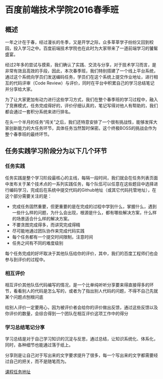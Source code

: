 # 百度前端技术学院2016春季班

## 概述

一年之计在于春，经过漫长的冬季，又是开学之际，众多莘莘学子纷纷又回到校园，投入学习之中。百度前端技术学院也在此时为大家带来了一道前端学习的饕鬄盛宴。

经过2年多的尝试与摸索，我们确认了实践、交流与分享，对于技术学习而言，是非常有效且高效的手段，因此，本次春季班，我们特别搭建了一个线上平台系统，通过这个系统向学员们发送编码任务，学员们在这个系统上提交作业地址，进行相互的代码评审（Code Review）与评价，同时在平台中积累自己的学习总结笔记并分享给大家。

为了让大家更加有动力进行这些学习方式，我们在整个春季班的学习过程中，融入了竞赛模式，任务完成得好的，评价仔细认真的，笔记写得对他人有帮助的，我们都会通过一套积分系统来进行排名。

在头一个半月的任务“闯关”之后，我们还特意安排了一个很有挑战性，能够发挥大家创新能力的大任务环节，具体任务当然暂时保密。这个终极BOSS的挑战会作为整个春季班的最终环节。

## 任务实践学习阶段分为以下几个环节

### 任务实践

任务实践是整个学习阶段最核心的主线，每隔一段时间，我们就会在任务列表页面中发布关于某个技术点的一系列实践任务，每个队伍可以任意在这些题目中选择进行编码学习，完成后在系统中提交代码的Github地址（或其它代码托管地址），在这个部分需要关注的是：

* 完成任务固然重要，但更重要的是在完成的过程中学到什么，掌握什么，遇到一些什么样的问题，为什么会出现，根源是什么，都有哪些解决方案，什么样的场景适合什么样的解决方案。
* 不要贪图完成得多，而讲究完成得精
* 尽可能地通过团队协作来完成代码实践
* 每个任务都有一个提交时间限制，注意时间
* 任务之间有不同的难度级别

每个任务完成的好坏取决于其他队伍给你的评价，其中，我们的百度工程师们也会参与到评价的过程中。

### 相互评价

相互评价其他队伍代码编写的情况，是一个比单纯听听分享要来得直接得多的环节，看看别人的代码是怎么写的，或者为了指出别人代码的问题，不得不自己先就某个问题点刨根问底

给别人评价一定要用心，因为被评价者会给你的评价做出反馈，通过这些反馈以及你评价的数量，会综合得到一个团队在相互评价这项工作中的得分

### 学习总结笔记分享

学习总结是对于自己学习知识的沉淀与反思，通过总结，让知识系统化、体系化，同时，各种细节也能通过落于纸上。

分享则是让自己对于写出来的文字要求提升了很多，每一个写出来的文字都需要经过自己的把关，而不是随笔而为。


[课程任务地址](http://ife.baidu.com/task/all)
